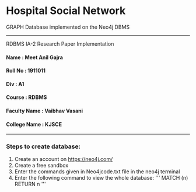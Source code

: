 # Hospital Social Network 
GRAPH Database implemented on the Neo4j DBMS

------------------------------------------------------------------------------

RDBMS IA-2 Research Paper Implementation

#### Name : Meet Anil Gajra
#### Roll No : 1911011
#### Div : A1
#### Course : RDBMS
#### Faculty Name : Vaibhav Vasani
#### College Name : KJSCE

------------------------------------------------------------------------------

### Steps to create database:
1) Create an account on https://neo4j.com/
2) Create a free sandbox 
3) Enter the commands given in Neo4jcode.txt file in the neo4j terminal
4) Enter the following command to view the whole database:
'''
MATCH (n) RETURN n
'''
